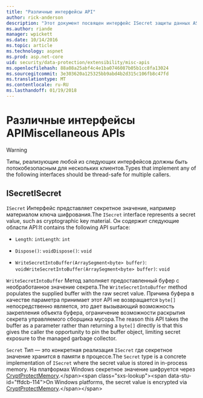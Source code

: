 ```yaml
---
title: "Различные интерфейсы API"
author: rick-anderson
description: "Этот документ посвящен интерфейс ISecret защиты данных ASP.NET Core."
ms.author: riande
manager: wpickett
ms.date: 10/14/2016
ms.topic: article
ms.technology: aspnet
ms.prod: asp.net-core
uid: security/data-protection/extensibility/misc-apis
ms.openlocfilehash: 88a08a25abf4c4e1ba0746087b05b1cc8fa13024
ms.sourcegitcommit: 3e303620a125325bb9abd4b2d315c106fb8c47fd
ms.translationtype: MT
ms.contentlocale: ru-RU
ms.lasthandoff: 01/19/2018
---
```

# <a name="miscellaneous-apis"></a><span data-ttu-id="ffdcb-103">Различные интерфейсы API</span><span class="sxs-lookup"><span data-stu-id="ffdcb-103">Miscellaneous APIs</span></span>

<a name="data-protection-extensibility-mics-apis"></a>

>[!WARNING]
> <span data-ttu-id="ffdcb-104">Типы, реализующие любой из следующих интерфейсов должны быть потокобезопасным для нескольких клиентов.</span><span class="sxs-lookup"><span data-stu-id="ffdcb-104">Types that implement any of the following interfaces should be thread-safe for multiple callers.</span></span>

## <a name="isecret"></a><span data-ttu-id="ffdcb-105">ISecret</span><span class="sxs-lookup"><span data-stu-id="ffdcb-105">ISecret</span></span>

<span data-ttu-id="ffdcb-106">`ISecret` Интерфейс представляет секретное значение, например материалом ключа шифрования.</span><span class="sxs-lookup"><span data-stu-id="ffdcb-106">The `ISecret` interface represents a secret value, such as cryptographic key material.</span></span> <span data-ttu-id="ffdcb-107">Он содержит следующие области API:</span><span class="sxs-lookup"><span data-stu-id="ffdcb-107">It contains the following API surface:</span></span>

* <span data-ttu-id="ffdcb-108">`Length`: `int`</span><span class="sxs-lookup"><span data-stu-id="ffdcb-108">`Length`: `int`</span></span>

* <span data-ttu-id="ffdcb-109">`Dispose()`: `void`</span><span class="sxs-lookup"><span data-stu-id="ffdcb-109">`Dispose()`: `void`</span></span>

* <span data-ttu-id="ffdcb-110">`WriteSecretIntoBuffer(ArraySegment<byte> buffer)`: `void`</span><span class="sxs-lookup"><span data-stu-id="ffdcb-110">`WriteSecretIntoBuffer(ArraySegment<byte> buffer)`: `void`</span></span>

<span data-ttu-id="ffdcb-111">`WriteSecretIntoBuffer` Метод заполняет предоставленный буфер с необработанное значение секрета.</span><span class="sxs-lookup"><span data-stu-id="ffdcb-111">The `WriteSecretIntoBuffer` method populates the supplied buffer with the raw secret value.</span></span> <span data-ttu-id="ffdcb-112">Причина буфера в качестве параметра принимает этот API не возвращается `byte[]` непосредственно является, это дает вызывающий возможность закрепления объекта буфера, ограничение возможности раскрытия секрета управляемого сборщика мусора.</span><span class="sxs-lookup"><span data-stu-id="ffdcb-112">The reason this API takes the buffer as a parameter rather than returning a `byte[]` directly is that this gives the caller the opportunity to pin the buffer object, limiting secret exposure to the managed garbage collector.</span></span>

<span data-ttu-id="ffdcb-113">`Secret` Тип — это конкретная реализация `ISecret` где секретное значение хранится в памяти в процессе.</span><span class="sxs-lookup"><span data-stu-id="ffdcb-113">The `Secret` type is a concrete implementation of `ISecret` where the secret value is stored in in-process memory.</span></span> <span data-ttu-id="ffdcb-114">На платформах Windows секретное значение шифруется через [CryptProtectMemory](https://msdn.microsoft.com/library/windows/desktop/aa380262(v=vs.85).aspx).</span><span class="sxs-lookup"><span data-stu-id="ffdcb-114">On Windows platforms, the secret value is encrypted via [CryptProtectMemory](https://msdn.microsoft.com/library/windows/desktop/aa380262(v=vs.85).aspx).</span></span>

